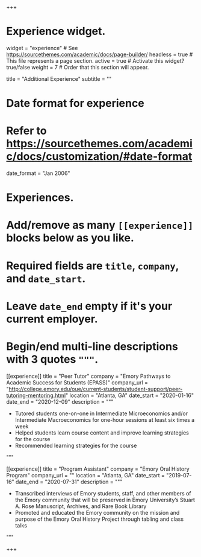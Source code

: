 +++
# Experience widget.
widget = "experience"  # See https://sourcethemes.com/academic/docs/page-builder/
headless = true  # This file represents a page section.
active = true  # Activate this widget? true/false
weight = 7  # Order that this section will appear.

title = "Additional Experience"
subtitle = ""

# Date format for experience
#   Refer to https://sourcethemes.com/academic/docs/customization/#date-format
date_format = "Jan 2006"

# Experiences.
#   Add/remove as many `[[experience]]` blocks below as you like.
#   Required fields are `title`, `company`, and `date_start`.
#   Leave `date_end` empty if it's your current employer.
#   Begin/end multi-line descriptions with 3 quotes `"""`.

[[experience]]
  title = "Peer Tutor"
  company = "Emory Pathways to Academic Success for Students (EPASS)"
  company_url = "http://college.emory.edu/oue/current-students/student-support/peer-tutoring-mentoring.html"
  location = "Atlanta, GA"
  date_start = "2020-01-16"
  date_end = "2020-12-09"
  description = """

  - Tutored students one-on-one in Intermediate Microeconomics and/or Intermediate Macroeconomics for one-hour sessions at least six times a week
  - Helped students learn course content and improve learning strategies for the course
  - Recommended learning strategies for the course

  """

[[experience]]
  title = "Program Assistant"
  company = "Emory Oral History Program"
  company_url = ""
  location = "Atlanta, GA"
  date_start = "2019-07-16"
  date_end = "2020-07-31"
  description = """

  - Transcribed interviews of Emory students, staff, and other members of the Emory community that will be preserved in Emory University’s Stuart A. Rose Manuscript, Archives, and Rare Book Library
  - Promoted and educated the Emory community on the mission and purpose of the Emory Oral History Project through tabling and class talks

  """

+++
